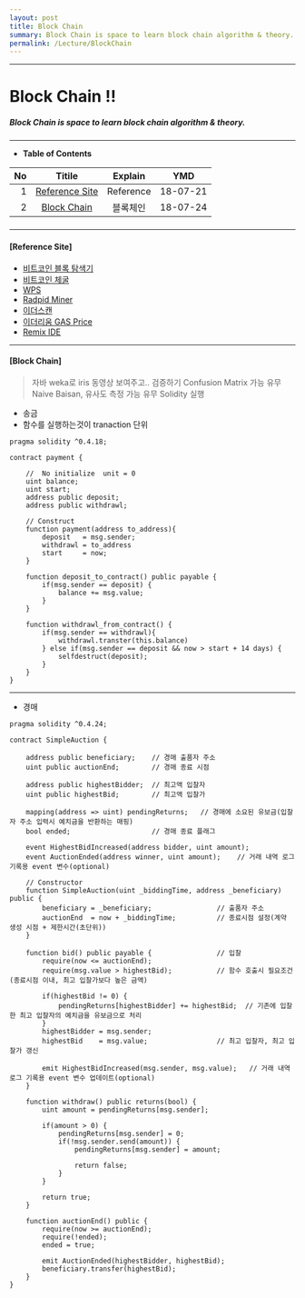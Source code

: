 ```yaml
---
layout: post
title: Block Chain
summary: Block Chain is space to learn block chain algorithm & theory. 
permalink: /Lecture/BlockChain
---
```


---

<!-- $theme: gaia -->
<!-- *template: gaia -->
<!-- page_number: false -->

# Block Chain !!
#####  Block Chain is space to learn block chain algorithm & theory. 

---

<!-- *template: invert -->
<!-- page_number: true -->
<a name="contents"/>

* **Table of Contents**   

<span style="font-size:16pt">
  
|No|Titile|Explain|YMD|
|--:|:--:|:-:|:--:|
|1|[Reference Site](#site)|Reference|18-07-21|
|2|[Block Chain](#block)|블록체인|18-07-24|

---

<!-- *template: invert -->
<a name="site"/>

#### [Reference Site]  
* [비트코인 블록 탐색기](https://www.blockchain.com/explorer)
* [비트코인 체굴](https://bitnodes.earn.com/nodes/live-map/)
* [WPS](https://www.wps.com/office-free)
* [Radpid Miner](http://www.rapidminer.co.kr/rapidminer-studio)
* [이더스캔](https://etherscan.io/)
* [이더리움 GAS Price](https://ethgasstation.info/)
* [Remix IDE](https://remix.ethereum.org)

---

<!-- *template: invert -->
<a name="block"/>

#### [Block Chain]

> 자바 weka로  iris 동영상 보여주고.. 검증하기
> Confusion Matrix 가능 유무
> Naive Baisan, 유사도 측정 가능 유무
> Solidity 실행

* 송금
* 함수를 실행하는것이 tranaction 단위

```solidity
pragma solidity ^0.4.18;

contract payment {
    
    //  No initialize  unit = 0
    uint balance;
    uint start;
    address public deposit;
    address public withdrawl;
    
    // Construct
    function payment(address to_address){
        deposit   = msg.sender;
        withdrawl = to_address
        start     = now;
    }
    
    function deposit_to_contract() public payable {
        if(msg.sender == deposit) {
            balance += msg.value;
        }
    }
    
    function withdrawl_from_contract() {
        if(msg.sender == withdrawl){
            withdrawl.transter(this.balance)
        } else if(msg.sender == deposit && now > start + 14 days) {
            selfdestruct(deposit);
        }
    }
}
```

---

* 경매

```solidity
pragma solidity ^0.4.24;

contract SimpleAuction {
    
    address public beneficiary;    // 경매 출품자 주소
    uint public auctionEnd;        // 경매 종료 시점
    
    address public highestBidder;  // 최고액 입찰자
    uint public highestBid;        // 최고액 입찰가
    
    mapping(address => uint) pendingReturns;   // 경매에 소요된 유보금(입찰자 주소 입력시 예치금을 반환하는 매핑)
    bool ended;                    // 경매 종료 플래그
    
    event HighestBidIncreased(address bidder, uint amount);
    event AuctionEnded(address winner, uint amount);    // 거래 내역 로그 기록용 event 변수(optional)
    
    // Constructor
    function SimpleAuction(uint _biddingTime, address _beneficiary) public {
        beneficiary = _beneficiary;                // 출품자 주소
        auctionEnd  = now + _biddingTime;          // 종료시점 설정(계약 생성 시점 + 제한시간(초단위))
    }
    
    function bid() public payable {                // 입찰
        require(now <= auctionEnd);
        require(msg.value > highestBid);           // 함수 호출시 필요조건(종료시점 이내, 최고 입찰가보다 높은 금액)
        
        if(highestBid != 0) {
            pendingReturns[highestBidder] += highestBid;  // 기존에 입찰한 최고 입찰자의 예치금을 유보금으로 처리
        }
        highestBidder = msg.sender;
        highestBid    = msg.value;                 // 최고 입찰자, 최고 입찰가 갱신
        
        emit HighestBidIncreased(msg.sender, msg.value);   // 거래 내역 로그 기록용 event 변수 업데이트(optional)
    }
    
    function withdraw() public returns(bool) {
        uint amount = pendingReturns[msg.sender];
        
        if(amount > 0) {
            pendingReturns[msg.sender] = 0;
            if(!msg.sender.send(amount)) {
                pendingReturns[msg.sender] = amount;
                
                return false;
            }
        }
        
        return true;
    }
    
    function auctionEnd() public {
        require(now >= auctionEnd);
        require(!ended);
        ended = true;
        
        emit AuctionEnded(highestBidder, highestBid);
        beneficiary.transfer(highestBid);
    }
}
```


